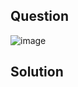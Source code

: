 ## Question
![image](https://github.com/user-attachments/assets/2d1b7e34-3024-4d4a-be33-efb3250a5f6c)

## Solution

